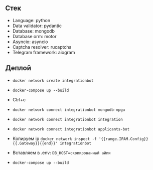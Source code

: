 ## Стек
- Language: python
- Data validator: pydantic
- Database: mongodb
- Database orm: motor
- Asyncio: asyncio
- Captcha resolver: rucaptcha
- Telegram framework: aiogram

## Деплой

- `docker network create integrationbot`
- `docker-compose up --build`
- Ctrl+c
- `docker network connect integrationbot mongodb-mpgu`
- `docker network connect integrationbot integration`
- `docker network connect integrationbot applicants-bot`

- Копируем ip `docker network inspect -f '{{range.IPAM.Config}}{{.Gateway}}{{end}}' integrationbot`
- Вставляем в .env: `DB_HOST=скопированный айпи`
- `docker-compose up --build`